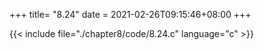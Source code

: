 +++
title= "8.24"
date = 2021-02-26T09:15:46+08:00
+++

{{< include file="./chapter8/code/8.24.c" language="c" >}}


